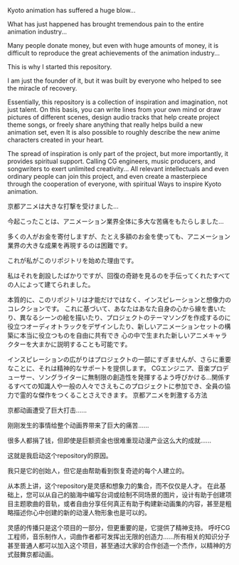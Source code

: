 Kyoto animation has suffered a huge blow...

What has just happened has brought tremendous pain to the entire animation industry...


Many people donate money, but even with huge amounts of money, it is difficult to reproduce the great achievements of the animation industry...

This is why I started this repository.

I am just the founder of it, but it was built by everyone who helped to see the miracle of recovery.

Essentially, this repository is a collection of inspiration and imagination, not just talent.  On this basis, you can write lines from your own mind or draw pictures of different scenes, design audio tracks that help create project theme songs, or freely share anything that really helps build a new animation set, even  It is also possible to roughly describe the new anime characters created in your heart.

The spread of inspiration is only part of the project, but more importantly, it provides spiritual support.  Calling CG engineers, music producers, and songwriters to exert unlimited creativity... All relevant intellectuals and even ordinary people can join this project, and even create a masterpiece through the cooperation of everyone, with spiritual  Ways to inspire Kyoto animation.

京都アニメは大きな打撃を受けました...

今起こったことは、アニメーション業界全体に多大な苦痛をもたらしました...

多くの人がお金を寄付しますが、たとえ多額のお金を使っても、アニメーション業界の大きな成果を再現するのは困難です。

これが私がこのリポジトリを始めた理由です。

私はそれを創設したばかりですが、回復の奇跡を見るのを手伝ってくれたすべての人によって建てられました。


本質的に、このリポジトリは才能だけではなく、インスピレーションと想像力のコレクションです。 これに基づいて、あなたはあなた自身の心から線を書いたり、異なるシーンの絵を描いたり、プロジェクトのテーマソングを作成するのに役立つオーディオトラックをデザインしたり、新しいアニメーションセットの構築に本当に役立つものを自由に共有でき 心の中で生まれた新しいアニメキャラクターを大まかに説明することも可能です。

インスピレーションの広がりはプロジェクトの一部にすぎませんが、さらに重要なことに、それは精神的なサポートを提供します。  CGエンジニア、音楽プロデューサー、ソングライターに無制限の創造性を発揮するよう呼びかける...関係するすべての知識人や一般の人々でさえもこのプロジェクトに参加でき、全員の協力で霊的な傑作をつくることさえできます。 京都アニメを刺激する方法

京都动画遭受了巨大打击......

 刚刚发生的事情给整个动画界带来了巨大的痛苦......

 很多人都捐了钱，但即使是巨额资金也很难重现动漫产业这么大的成就......

这就是我启动这个repository的原因。

我只是它的创始人，但它是由帮助看到恢复奇迹的每个人建立的。


从本质上讲，这个repository是灵感和想象力的集合，而不仅仅是人才。 在此基础上，您可以从自己的脑海中编写台词或绘制不同场景的图片，设计有助于创建项目主题歌曲的音轨，或者自由分享任何真正有助于构建新动画集的内容，甚至是粗略描述你心中创建的新的动漫人物形象也是可以的。


灵感的传播只是这个项目的一部分，但更重要的是，它提供了精神支持。 呼吁CG工程师，音乐制作人，词曲作者都可发挥出无限的创造力......所有相关的知识分子甚至普通人都可以加入这个项目，甚至通过大家的合作创造一个杰作，以精神的方式鼓舞京都动画。
